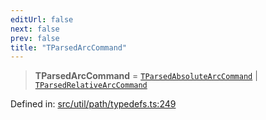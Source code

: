 ```yaml
---
editUrl: false
next: false
prev: false
title: "TParsedArcCommand"
---
```


> **TParsedArcCommand** = [`TParsedAbsoluteArcCommand`](/api/type-aliases/tparsedabsolutearccommand/) \| [`TParsedRelativeArcCommand`](/api/type-aliases/tparsedrelativearccommand/)

Defined in: [src/util/path/typedefs.ts:249](https://github.com/fabricjs/fabric.js/blob/9a792f4b7b8031f02ec7ea4ce8c99f810e45cfec/src/util/path/typedefs.ts#L249)
